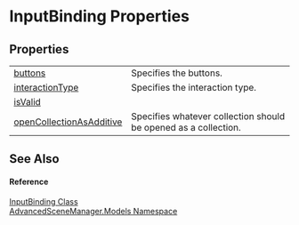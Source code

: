 # InputBinding Properties




## Properties
<table>
<tr>
<td><a href="P_AdvancedSceneManager_Models_InputBinding_buttons.md">buttons</a></td>
<td>Specifies the buttons.</td></tr>
<tr>
<td><a href="P_AdvancedSceneManager_Models_InputBinding_interactionType.md">interactionType</a></td>
<td>Specifies the interaction type.</td></tr>
<tr>
<td><a href="P_AdvancedSceneManager_Models_InputBinding_isValid.md">isValid</a></td>
<td> </td></tr>
<tr>
<td><a href="P_AdvancedSceneManager_Models_InputBinding_openCollectionAsAdditive.md">openCollectionAsAdditive</a></td>
<td>Specifies whatever collection should be opened as a collection.</td></tr>
</table>

## See Also


#### Reference
<a href="T_AdvancedSceneManager_Models_InputBinding.md">InputBinding Class</a>  
<a href="N_AdvancedSceneManager_Models.md">AdvancedSceneManager.Models Namespace</a>  
